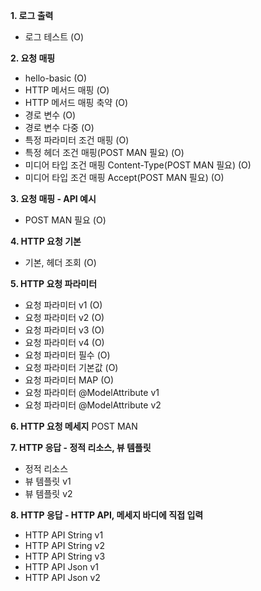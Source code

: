 **1. 로그 출력**
- 로그 테스트 (O)

**2. 요청 매핑**
- hello-basic (O)
- HTTP 메서드 매핑 (O)
- HTTP 메서드 매핑 축약 (O)
- 경로 변수 (O)
- 경로 변수 다중 (O)
- 특정 파라미터 조건 매핑 (O)
- 특정 헤더 조건 매핑(POST MAN 필요) (O)
- 미디어 타입 조건 매핑 Content-Type(POST MAN 필요) (O)
- 미디어 타입 조건 매핑 Accept(POST MAN 필요) (O)

**3. 요청 매핑 - API 예시**
- POST MAN 필요 (O)

**4. HTTP 요청 기본**
- 기본, 헤더 조회 (O)

**5. HTTP 요청 파라미터**
- 요청 파라미터 v1 (O)
- 요청 파라미터 v2 (O)
- 요청 파라미터 v3 (O)
- 요청 파라미터 v4 (O)
- 요청 파라미터 필수 (O)
- 요청 파라미터 기본값 (O)
- 요청 파라미터 MAP (O)
- 요청 파라미터 @ModelAttribute v1
- 요청 파라미터 @ModelAttribute v2

**6. HTTP 요청 메세지**
POST MAN

**7. HTTP 응답 - 정적 리소스, 뷰 템플릿**
- 정적 리소스
- 뷰 템플릿 v1
- 뷰 템플릿 v2

**8. HTTP 응답 - HTTP API, 메세지 바디에 직접 입력**
- HTTP API String v1
- HTTP API String v2
- HTTP API String v3
- HTTP API Json v1
- HTTP API Json v2
